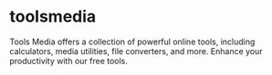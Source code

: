 # toolsmedia
Tools Media offers a collection of powerful online tools, including calculators, media utilities, file converters, and more. Enhance your productivity with our free tools.
